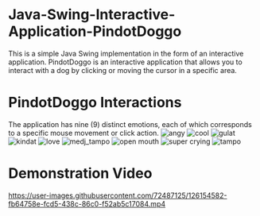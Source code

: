 # Java-Swing-Interactive-Application-PindotDoggo
This is a simple Java Swing implementation in the form of an interactive application. PindotDoggo is an interactive application that allows you to interact with a dog by clicking or moving the cursor in a specific area.

# PindotDoggo Interactions
The application has nine (9) distinct emotions, each of which corresponds to a specific mouse movement or click action.
![angy](https://user-images.githubusercontent.com/72487125/126143514-89779c6f-338b-4122-bab4-a4cc64655f2d.png)
![cool](https://user-images.githubusercontent.com/72487125/126143518-01ed7395-27e2-45f3-a4a0-ff2a2b200af5.png)
![gulat](https://user-images.githubusercontent.com/72487125/126143519-d3f247b2-d52a-47fa-b55b-900b8d13040f.png)
![kindat](https://user-images.githubusercontent.com/72487125/126143521-70dbf1f0-b641-4fa5-8c13-f0cc8921841b.png)
![love](https://user-images.githubusercontent.com/72487125/126143523-bbb68a0b-5590-4802-9e85-16033f14f022.png)
![medj_tampo](https://user-images.githubusercontent.com/72487125/126143524-27d5ecc0-b82e-4dad-89aa-c45c2c8a4971.png)
![open mouth](https://user-images.githubusercontent.com/72487125/126143525-5febbb00-b947-45a3-8d6a-905f99480d47.png)
![super crying](https://user-images.githubusercontent.com/72487125/126143529-42d15b68-3d0f-4d15-884f-da5264c89356.png)
![tampo](https://user-images.githubusercontent.com/72487125/126143531-3c19ac68-5414-4142-b7a5-69d958ee8fc9.png)

# Demonstration Video
https://user-images.githubusercontent.com/72487125/126154582-fb64758e-fcd5-438c-86c0-f52ab5c17084.mp4


